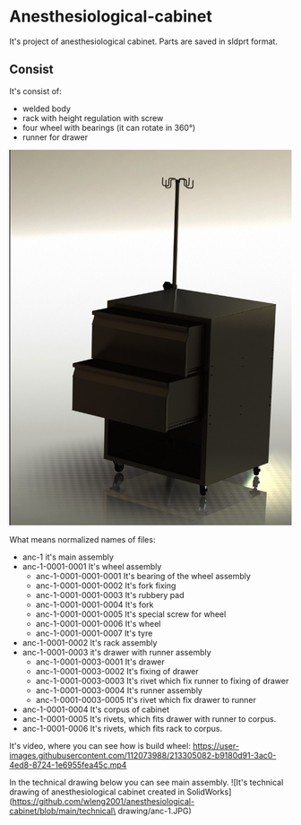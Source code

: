 # Anesthesiological-cabinet
 It's project of anesthesiological cabinet. Parts are saved in sldprt format. 
## Consist
It's consist of:
* welded body
* rack with height regulation with screw
* four wheel with bearings (it can rotate in 360°)
* runner for drawer

![It's photo of anesthesiological cabinet rendered in SolidWorks](https://github.com/wleng2001/anesthesiological-cabinet/blob/main/prototyp%20IV.JPG)

What means normalized names of files:
* anc-1 it's main assembly
* anc-1-0001-0001 It's wheel assembly
	- anc-1-0001-0001-0001 It's bearing of the wheel assembly
	- anc-1-0001-0001-0002 It's fork fixing
	- anc-1-0001-0001-0003 It's rubbery pad
	- anc-1-0001-0001-0004 It's fork
	- anc-1-0001-0001-0005 It's special screw for wheel
	- anc-1-0001-0001-0006 It's wheel
	- anc-1-0001-0001-0007 It's tyre
* anc-1-0001-0002 It's rack assembly
* anc-1-0001-0003 it's drawer with runner assembly
	- anc-1-0001-0003-0001 It's drawer
	- anc-1-0001-0003-0002 It's fixing of drawer
	- anc-1-0001-0003-0003 It's rivet which fix runner to fixing of drawer
	- anc-1-0001-0003-0004 It's runner assembly
	- anc-1-0001-0003-0005 It's rivet which fix drawer to runner
* anc-1-0001-0004 It's corpus of cabinet
* anc-1-0001-0005 It's rivets, which fits drawer with runner to corpus.
* anc-1-0001-0006 It's rivets, which fits rack to corpus.

It's video, where you can see how is build wheel:
https://user-images.githubusercontent.com/112073988/213305082-b9180d91-3ac0-4ed8-8724-1e6955fea45c.mp4

In the technical drawing below you can see main assembly.
![It's technical drawing of anesthesiological cabinet created in SolidWorks](https://github.com/wleng2001/anesthesiological-cabinet/blob/main/technical\ drawing/anc-1.JPG)


